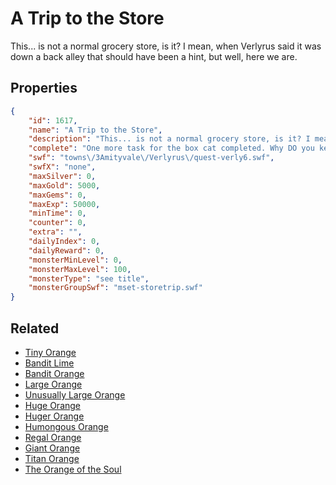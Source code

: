 # A Trip to the Store

This... is not a normal grocery store, is it? I mean, when Verlyrus said it was down a back alley that should have been a hint, but well, here we are.

## Properties

```json
{
    "id": 1617,
    "name": "A Trip to the Store",
    "description": "This... is not a normal grocery store, is it? I mean, when Verlyrus said it was down a back alley that should have been a hint, but well, here we are.",
    "complete": "One more task for the box cat completed. Why DO you keep feeling oddly compelled to do his errands? There must be something more to this cat than he lets on.",
    "swf": "towns\/3Amityvale\/Verlyrus\/quest-verly6.swf",
    "swfX": "none",
    "maxSilver": 0,
    "maxGold": 5000,
    "maxGems": 0,
    "maxExp": 50000,
    "minTime": 0,
    "counter": 0,
    "extra": "",
    "dailyIndex": 0,
    "dailyReward": 0,
    "monsterMinLevel": 0,
    "monsterMaxLevel": 100,
    "monsterType": "see title",
    "monsterGroupSwf": "mset-storetrip.swf"
}
```

## Related

- [Tiny Orange](../items/18764-tiny-orange.md)
- [Bandit Lime](../items/18765-bandit-lime.md)
- [Bandit Orange](../items/18766-bandit-orange.md)
- [Large Orange](../items/18767-large-orange.md)
- [Unusually Large Orange](../items/18768-unusually-large-orange.md)
- [Huge Orange](../items/18769-huge-orange.md)
- [Huger Orange](../items/18770-huger-orange.md)
- [Humongous Orange](../items/18771-humongous-orange.md)
- [Regal Orange](../items/18772-regal-orange.md)
- [Giant Orange](../items/18773-giant-orange.md)
- [Titan Orange](../items/18774-titan-orange.md)
- [The Orange of the Soul](../items/18775-the-orange-of-the-soul.md)

